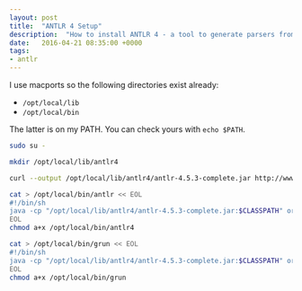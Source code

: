 ```yaml
---
layout: post
title:  "ANTLR 4 Setup"
description:  "How to install ANTLR 4 - a tool to generate parsers from grammars"
date:   2016-04-21 08:35:00 +0000
tags:
- antlr
---
```


I use macports so the following directories exist already:

- `/opt/local/lib`
- `/opt/local/bin`

The latter is on my PATH. You can check yours with `echo $PATH`.

```bash
sudo su -

mkdir /opt/local/lib/antlr4

curl --output /opt/local/lib/antlr4/antlr-4.5.3-complete.jar http://www.antlr.org/download/antlr-4.5.3-complete.jar

cat > /opt/local/bin/antlr << EOL
#!/bin/sh
java -cp "/opt/local/lib/antlr4/antlr-4.5.3-complete.jar:$CLASSPATH" org.antlr.v4.Tool $*
EOL
chmod a+x /opt/local/bin/antlr4

cat > /opt/local/bin/grun << EOL
#!/bin/sh
java -cp "/opt/local/lib/antlr4/antlr-4.5.3-complete.jar:$CLASSPATH" org.antlr.v4.gui.TestRig $*
EOL
chmod a+x /opt/local/bin/grun
```
